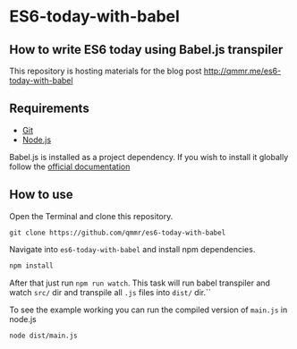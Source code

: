 # ES6-today-with-babel

## How to write ES6 today using Babel.js transpiler

This repository is hosting materials for the blog post
http://qmmr.me/es6-today-with-babel

## Requirements

- [Git](http://git-scm.com/)
- [Node.js](http://nodejs.org)

Babel.js is installed as a project dependency. If you wish to install it
globally follow the [official documentation](http://babeljs.io/docs/using-babel/#babel_cli)

## How to use

Open the Terminal and clone this repository.

```
git clone https://github.com/qmmr/es6-today-with-babel
```

Navigate into `es6-today-with-babel` and install npm dependencies.

```bash
npm install
```

After that just run `npm run watch`. This task will run babel transpiler and watch `src/` dir and transpile all `.js` files into `dist/` dir.``

To see the example working you can run the compiled version of `main.js`
in node.js

```bash
node dist/main.js
```
